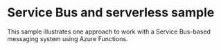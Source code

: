 # Service Bus and serverless sample

This sample illustrates one approach to work with a Service Bus-based messaging system using Azure Functions.
